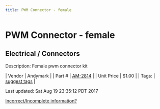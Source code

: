 ```yaml
---
title: PWM Connector - female
---
```


# PWM Connector - female
## Electrical / Connectors
Description: 	Female pwm connector kit 

| Vendor | Andymark | 
| Part # | [AM-2814](http://www.andymark.com/product-p/am-2814.htm) | 
| Unit Price | $1.00 | 
| Tags: | [suggest tags](https://docs.google.com/forms/d/e/1FAIpQLSeWyY8v3RgOty-MyWmh9U0iivNYN_molChYyS-0U-o-kOAv_g/viewform) | 

Last updated: Sat Aug 19 23:35:12 PDT 2017

 [Incorrect/Incomplete information?](https://docs.google.com/forms/d/e/1FAIpQLSeWyY8v3RgOty-MyWmh9U0iivNYN_molChYyS-0U-o-kOAv_g/viewform)